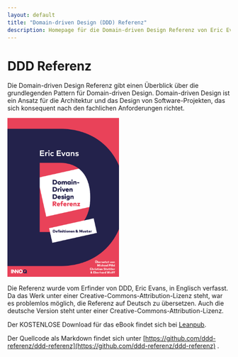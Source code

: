 ```yaml
---
layout: default
title: "Domain-driven Design (DDD) Referenz"
description: Homepage für die Domain-driven Design Referenz von Eric Evans
---
```


# DDD Referenz

Die Domain-driven Design Referenz gibt einen Überblick über die
grundlegenden Pattern für Domain-driven Design. Domain-driven Design
ist ein Ansatz für die Architektur und das Design von
Software-Projekten, das sich konsequent nach den fachlichen
Anforderungen richtet.

<a href="https://leanpub.com/ddd-referenz/"><img src="images/DDD_Cover.png" width="50%" /> </a>

Die Referenz wurde vom Erfinder von DDD, Eric Evans, in Englisch
verfasst. Da das Werk unter einer Creative-Commons-Attribution-Lizenz
steht, war es problemlos möglich, die Referenz auf Deutsch zu
übersetzen. Auch die deutsche Version steht unter einer
Creative-Commons-Attribution-Lizenz.

Der KOSTENLOSE Download für das eBook findet sich bei [Leanpub](https://leanpub.com/ddd-referenz/).

Der Quellcode als Markdown findet sich unter
[https://github.com/ddd-referenz/ddd-referenz](https://github.com/ddd-referenz/ddd-referenz) .
